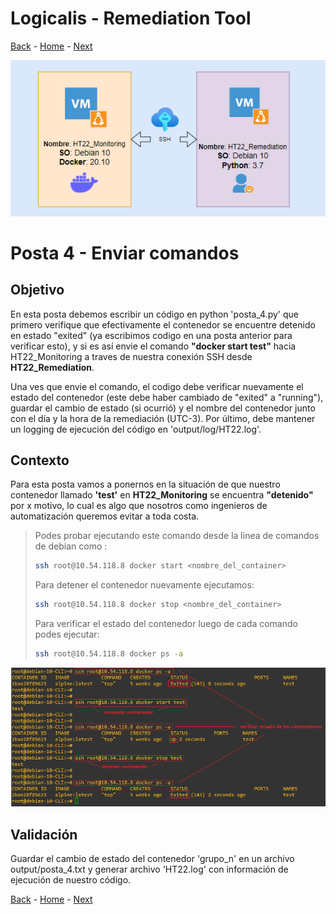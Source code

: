 # Logicalis - Remediation Tool

[Back](P3.md) - [Home](../README.md) - [Next](P5.md)

<p align="center">
  <img src="Infra.png" alt="Infraestructura Hackathon"/>
</p>

# Posta 4 - Enviar comandos
## Objetivo
En esta posta debemos escribir un código en python 'posta_4.py' que primero verifique que efectivamente el contenedor se encuentre detenido en estado "exited" (ya escribimos codigo en una posta anterior para verificar esto), y si es así envie el comando **"docker start test"** hacia HT22_Monitoring a traves de nuestra conexión SSH desde **HT22_Remediation**.

Una ves que envie el comando, el codigo debe verificar nuevamente el estado del contenedor (este debe haber cambiado de "exited" a "running"), guardar el cambio de estado (si ocurrió) y el nombre del contenedor junto con el día y la hora de la remediación (UTC-3). Por último, debe mantener un logging de ejecución del código en 'output/log/HT22.log'.

## Contexto
Para esta posta vamos a ponernos en la situación de que nuestro contenedor llamado **'test'** en **HT22_Monitoring** se encuentra **"detenido"** por x motivo, lo cual es algo que nosotros como ingenieros de automatización queremos evitar a toda costa. 

> Podes probar ejecutando este comando desde la linea de comandos de debian como :
> ~~~bash
> ssh root@10.54.118.8 docker start <nombre_del_container>
> ~~~
>
> Para detener el contenedor nuevamente ejecutamos:
> ~~~bash
> ssh root@10.54.118.8 docker stop <nombre_del_container>
> ~~~ 
>
>Para verificar el estado del contenedor luego de cada comando podes ejecutar:
> ~~~bash
> ssh root@10.54.118.8 docker ps -a
> ~~~ 
<p align="center">
  <img src="Verifi_completa.png" alt="Verificacion de contenedor"/>
</p>

## Validación
Guardar el cambio de estado del contenedor 'grupo_n' en un archivo output/posta_4.txt y generar archivo 'HT22.log' con información de ejecución de nuestro código.


[Back](P3.md) - [Home](../README.md) - [Next](P5.md)
